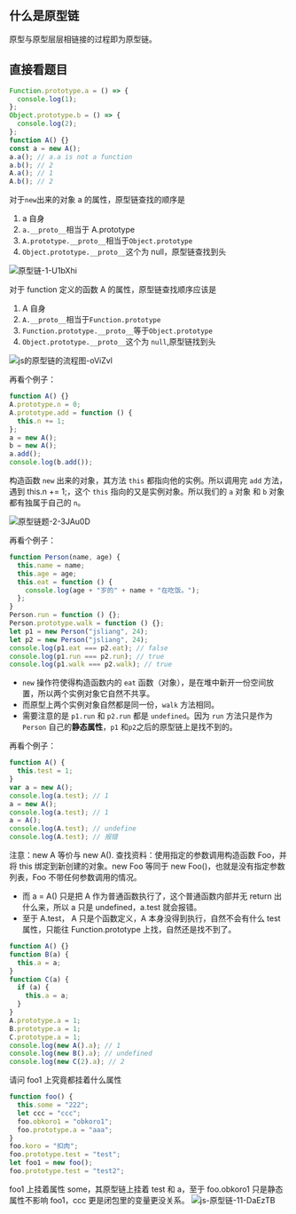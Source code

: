 ## 什么是原型链

原型与原型层层相链接的过程即为原型链。

## 直接看题目

```js
Function.prototype.a = () => {
  console.log(1);
};
Object.prototype.b = () => {
  console.log(2);
};
function A() {}
const a = new A();
a.a(); // a.a is not a function
a.b(); // 2
A.a(); // 1
A.b(); // 2
```

对于`new`出来的对象 a 的属性，原型链查找的顺序是

1. a 自身
2. `a.__proto__`相当于 A.prototype
3. `A.prototype.__proto__`相当于`Object.prototype`
4. `Object.prototype.__proto__`这个为 null，原型链查找到头

![原型链-1-U1bXhi](https://cdn.jsdelivr.net/gh/DreamCats/imgs@main/uPic/原型链-1-U1bXhi.png)

对于 function 定义的函数 A 的属性，原型链查找顺序应该是

1. A 自身
2. `A.__proto__`相当于`Function.prototype`
3. `Function.prototype.__proto__`等于`Object.prototype`
4. `Object.prototype.__proto__`这个为 `null`,原型链找到头

![js的原型链的流程图-oViZvl](https://cdn.jsdelivr.net/gh/DreamCats/imgs@main/uPic/js的原型链的流程图-oViZvl.png)

再看个例子：

```js
function A() {}
A.prototype.n = 0;
A.prototype.add = function () {
  this.n += 1;
};
a = new A();
b = new A();
a.add();
console.log(b.add());
```

构造函数 `new` 出来的对象，其方法 `this` 都指向他的实例。所以调用完 `add` 方法，遇到 this.n += 1;，这个 `this` 指向的又是实例对象。所以我们的 `a` 对象 和 `b` 对象都有独属于自己的 `n`。

![原型链题-2-3JAu0D](https://cdn.jsdelivr.net/gh/DreamCats/imgs@main/uPic/原型链题-2-3JAu0D.png)

再看个例子：

```js
function Person(name, age) {
  this.name = name;
  this.age = age;
  this.eat = function () {
    console.log(age + "岁的" + name + "在吃饭。");
  };
}
Person.run = function () {};
Person.prototype.walk = function () {};
let p1 = new Person("jsliang", 24);
let p2 = new Person("jsliang", 24);
console.log(p1.eat === p2.eat); // false
console.log(p1.run === p2.run); // true
console.log(p1.walk === p2.walk); // true
```

- `new` 操作符使得构造函数内的 `eat` 函数（对象），是在堆中新开一份空间放置，所以两个实例对象它自然不共享。
- 而原型上两个实例对象自然都是同一份，`walk` 方法相同。
- 需要注意的是 `p1.run` 和 `p2.run` 都是 `undefined`。因为 `run` 方法只是作为 `Person` 自己的**静态属性**，`p1` 和`p2`之后的原型链上是找不到的。

再看个例子：

```js
function A() {
  this.test = 1;
}
var a = new A();
console.log(a.test); // 1
a = new A();
console.log(a.test); // 1
a = A();
console.log(A.test); // undefine
console.log(A.test); // 报错
```

注意：new A 等价与 new A(). 查找资料：使用指定的参数调用构造函数 Foo，并将 this 绑定到新创建的对象。new Foo 等同于 new Foo()，也就是没有指定参数列表，Foo 不带任何参数调用的情况。

- 而 a = A() 只是把 A 作为普通函数执行了，这个普通函数内部并无 return 出什么来，所以 a 只是 undefined，a.test 就会报错。
- 至于 A.test， A 只是个函数定义，A 本身没得到执行，自然不会有什么 test 属性，只能往 Function.prototype 上找，自然还是找不到了。

```js
function A() {}
function B(a) {
  this.a = a;
}
function C(a) {
  if (a) {
    this.a = a;
  }
}
A.prototype.a = 1;
B.prototype.a = 1;
C.prototype.a = 1;
console.log(new A().a); // 1
console.log(new B().a); // undefined
console.log(new C(2).a); // 2
```

请问 foo1 上究竟都挂着什么属性

```js
function foo() {
  this.some = "222";
  let ccc = "ccc";
  foo.obkoro1 = "obkoro1";
  foo.prototype.a = "aaa";
}
foo.koro = "扣肉";
foo.prototype.test = "test";
let foo1 = new foo();
foo.prototype.test = "test2";
```

foo1 上挂着属性 some，其原型链上挂着 test 和 a，至于 foo.obkoro1 只是静态属性不影响 foo1，ccc 更是闭包里的变量更没关系。
![js-原型链-11-DaEzTB](https://cdn.jsdelivr.net/gh/DreamCats/imgs@main/uPic/js-原型链-11-DaEzTB.png)

